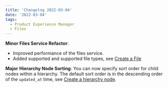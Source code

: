 ```yaml
---
title: 'Changelog 2022-03-04'
date: '2022-03-04'
tags:
  - Product Experience Manager
  - Files
---
```

**Minor** 
**Files Service Refactor**:

  - Improved performance of the files service.
  - Added supported and supported file types, see [Create a File](/docs/api/pxm/files/create-a-file)
  
**Major** 
**Hierarchy Node Sorting**: You can now specify sort order for child nodes within a hierarchy. The default sort order is in the descending order of the `updated_at` time, see [Create a hierarchy node](/docs/api/pxm/products/create-node).
